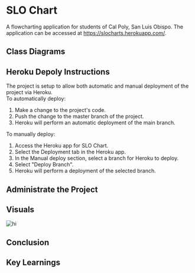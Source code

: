 # SLO Chart

A flowcharting application for students of Cal Poly, San Luis Obispo. The application can be accessed at https://slocharts.herokuapp.com/.

## Class Diagrams  

## Heroku Depoly Instructions
The project is setup to allow both automatic and manual deployment of the project via Heroku.  
To automatically deploy:  
1. Make a change to the project's code.
2. Push the change to the master branch of the project.
3. Heroku will perform an automatic deployment of the main branch.
  
To manually deploy:  
1. Access the Heroku app for SLO Chart.
2. Select the Deployment tab in the Heroku app.
3. In the Manual deploy section, select a branch for Heroku to deploy.
4. Select "Deploy Branch".
5. Heroku will perform a deployment of the selected branch.

## Administrate the Project

## Visuals
<img src="images/User\ Login.png" alt="hi" class="inline"/>

## Conclusion

## Key Learnings

